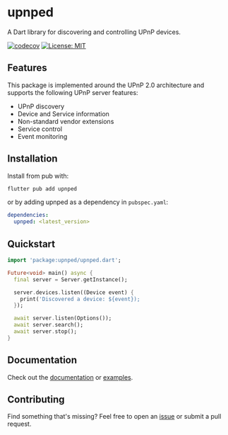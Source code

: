 # upnped

A Dart library for discovering and controlling UPnP devices.

[![codecov](https://codecov.io/gh/huffSamuel/upnped/graph/badge.svg?token=VAFSPLCEQV)](https://codecov.io/gh/huffSamuel/upnped)
[![License: MIT](https://img.shields.io/badge/License-MIT-yellow.svg)](https://opensource.org/licenses/MIT)

## Features

This package is implemented around the UPnP 2.0 architecture and supports the following UPnP server features:

- UPnP discovery
- Device and Service information
- Non-standard vendor extensions
- Service control
- Event monitoring

## Installation

Install from pub with:

```bash
flutter pub add upnped
```

or by adding upnped as a dependency in `pubspec.yaml`:

```yaml
dependencies:
  upnped: <latest_version>
```

## Quickstart

```dart
import 'package:upnped/upnped.dart';

Future<void> main() async {
  final server = Server.getInstance();

  server.devices.listen((Device event) {
    print('Discovered a device: ${event});
  });

  await server.listen(Options());
  await server.search();
  await server.stop();
}
```

## Documentation

Check out the [documentation](https://huffsamuel.github.io/upnped) or [examples](./example).

## Contributing

Find something that's missing? Feel free to open an [issue](https://github.com/huffSamuel/upnped/issues) or submit a pull request.
